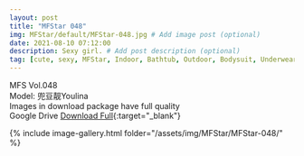 ```yaml
---
layout: post
title: "MFStar 048"
img: MFStar/default/MFStar-048.jpg # Add image post (optional)
date: 2021-08-10 07:12:00
description: Sexy girl. # Add post description (optional)
tag: [cute, sexy, MFStar, Indoor, Bathtub, Outdoor, Bodysuit, Underwear, Cosplay, Big Tits, Tattoo, CHINAGIRLS]
---
```

MFS Vol.048  
Model: 兜豆靓Youlina  
Images in download package have full quality                    
Google Drive [Download Full](http://gestyy.com/eoLgtM){:target="_blank"}

{% include image-gallery.html folder="/assets/img/MFStar/MFStar-048/" %}
